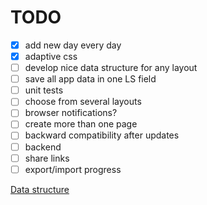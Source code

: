 # TODO

- [x] add new day every day
- [x] adaptive css
- [ ] develop nice data structure for any layout
- [ ] save all app data in one LS field
- [ ] unit tests
- [ ] choose from several layouts
- [ ] browser notifications?
- [ ] create more than one page
- [ ] backward compatibility after updates
- [ ] backend
- [ ] share links
- [ ] export/import progress

[Data structure](./data-structure.md)
